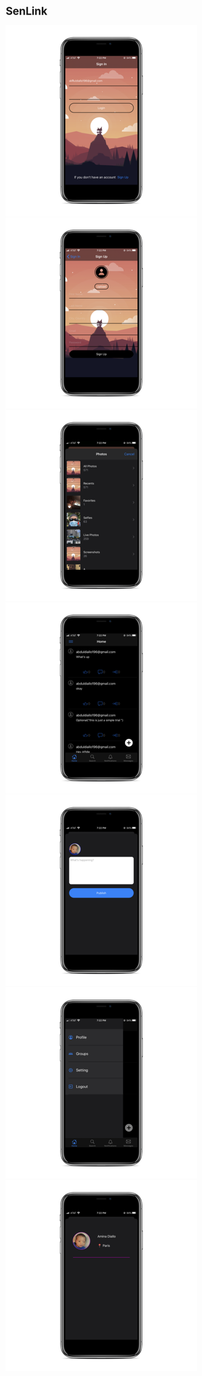 # SenLink

<img src="/mockup/IMG_4420_iphonexspacegrey_portrait.png"/>
<img src="/mockup/IMG_4421_iphonexspacegrey_portrait.png"/>
<img src="/mockup/IMG_4422_iphonexspacegrey_portrait.png"/>
<img src="/mockup/IMG_4423_iphonexspacegrey_portrait.png"/>
<img src="/mockup/IMG_4424_iphonexspacegrey_portrait.png"/>
<img src="/mockup/IMG_4425_iphonexspacegrey_portrait.png"/>
<img src="/mockup/IMG_4426_iphonexspacegrey_portrait.png"/>
